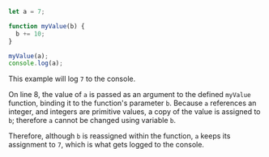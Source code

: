 ```js
let a = 7;

function myValue(b) {
  b += 10;
}

myValue(a);
console.log(a);
```

This example will log `7` to the console.

On line 8, the value of `a` is passed as an argument to the defined `myValue` function, binding it to the function's parameter `b`. Because `a` references an integer, and integers are primitive values, a copy of the value is assigned to `b`; therefore `a` cannot be changed using variable `b`.

Therefore, although `b` is reassigned within the function, `a` keeps its assignment to `7`, which is what gets logged to the console.